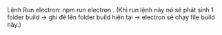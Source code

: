 Lệnh Run electron:
npm run electron .
(Khi run lệnh này nó sẽ phát sinh 1 folder build -> ghi đè lên folder build hiện tại -> electron sẽ chạy file build này.)
